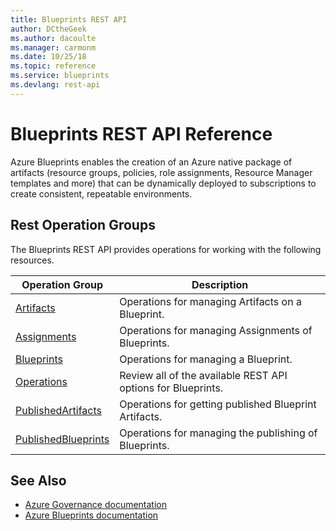 ```yaml
---
title: Blueprints REST API
author: DCtheGeek
ms.author: dacoulte
ms.manager: carmonm
ms.date: 10/25/18
ms.topic: reference
ms.service: blueprints
ms.devlang: rest-api
---
```

# Blueprints REST API Reference

Azure Blueprints enables the creation of an Azure native package of artifacts (resource groups,
policies, role assignments, Resource Manager templates and more) that can be dynamically deployed to
subscriptions to create consistent, repeatable environments.

## Rest Operation Groups

The Blueprints REST API provides operations for working with the following resources.

|Operation Group | Description |
|----------------|-------------|
| [Artifacts](xref:management.azure.com.blueprints.artifacts) | Operations for managing Artifacts on a Blueprint. |
| [Assignments](xref:management.azure.com.blueprints.assignments) | Operations for managing Assignments of Blueprints. |
| [Blueprints](xref:management.azure.com.blueprints.blueprints) | Operations for managing a Blueprint. |
| [Operations](xref:management.azure.com.blueprints.operations) | Review all of the available REST API options for Blueprints. |
| [PublishedArtifacts](xref:management.azure.com.blueprints.publishedartifacts) | Operations for getting published Blueprint Artifacts. |
| [PublishedBlueprints](xref:management.azure.com.blueprints.publishedblueprints) | Operations for managing the publishing of Blueprints. |

## See Also

- [Azure Governance documentation](https://docs.microsoft.com/azure/governance)
- [Azure Blueprints documentation](https://docs.microsoft.com/azure/governance/blueprints/overview)